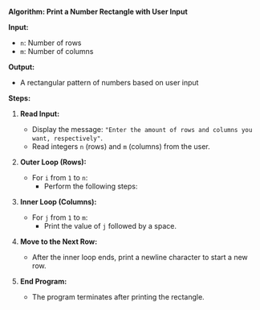 **Algorithm: Print a Number Rectangle with User Input**

**Input:**
- `n`: Number of rows
- `m`: Number of columns

**Output:**
- A rectangular pattern of numbers based on user input

**Steps:**

1. **Read Input:**
   - Display the message: `"Enter the amount of rows and columns you want, respectively"`.
   - Read integers `n` (rows) and `m` (columns) from the user.

2. **Outer Loop (Rows):**
   - For `i` from `1` to `n`:
     - Perform the following steps:

3. **Inner Loop (Columns):**
   - For `j` from `1` to `m`:
     - Print the value of `j` followed by a space.

4. **Move to the Next Row:**
   - After the inner loop ends, print a newline character to start a new row.

5. **End Program:**
   - The program terminates after printing the rectangle.

